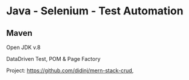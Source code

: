 # Java - Selenium - Test Automation
## Maven

Open JDK v.8

DataDriven Test, POM & Page Factory

Project:  https://github.com/didinj/mern-stack-crud,

